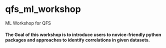 # qfs_ml_workshop
ML Workshop for QFS

#### The Goal of this workshop is to introduce users to novice-friendly python packages and approaches to identify correlations in given datasets.

